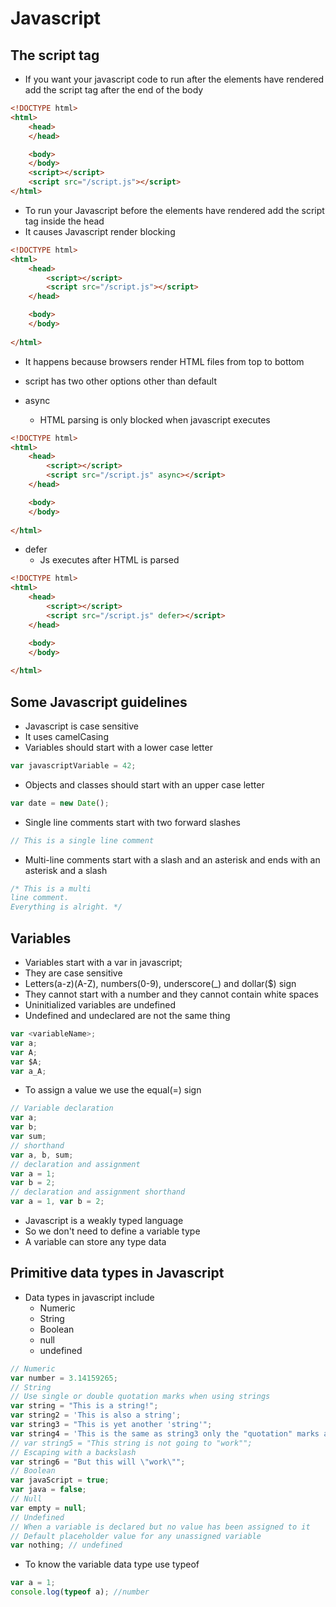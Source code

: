 # Javascript

## The script tag

* If you want your javascript code to run after the elements have rendered add the script tag after the end of the body

```html
<!DOCTYPE html>
<html>
    <head>
    </head>

    <body>
    </body>
    <script></script>
    <script src="/script.js"></script>
</html>
```
* To run your Javascript before the elements have rendered add the script tag inside the head
* It causes Javascript render blocking

```html
<!DOCTYPE html>
<html>
    <head>
        <script></script>
        <script src="/script.js"></script>
    </head>

    <body>
    </body>
    
</html>
```
* It happens because browsers render HTML files from top to bottom

* script has two other options other than default 
* async
    * HTML parsing is only blocked when javascript executes
    
```html
<!DOCTYPE html>
<html>
    <head>
        <script></script>
        <script src="/script.js" async></script>
    </head>

    <body>
    </body>
    
</html>
```
* defer
    * Js executes after HTML is parsed

```html
<!DOCTYPE html>
<html>
    <head>
        <script></script>
        <script src="/script.js" defer></script>
    </head>

    <body>
    </body>
    
</html>
```

## Some Javascript guidelines

* Javascript is case sensitive
* It uses camelCasing
* Variables should start with a lower case letter

```javascript
var javascriptVariable = 42;
```
* Objects and classes should start with an upper case letter

```javascript
var date = new Date();
```
* Single line comments start with two forward slashes

```javascript
// This is a single line comment
```
* Multi-line comments start with a slash and an asterisk and ends with an asterisk and a slash

```javascript 
/* This is a multi
line comment.
Everything is alright. */
```
## Variables

* Variables start with a var in javascript;
* They are case sensitive
* Letters(a-z)(A-Z), numbers(0-9), underscore(_) and dollar($) sign 
* They cannot start with a number and they cannot contain white spaces
* Uninitialized variables are undefined
* Undefined and undeclared are not the same thing

```javascript
var <variableName>;
var a;
var A;
var $A;
var a_A;
```
* To assign a value we use the equal(=) sign

```javascript
// Variable declaration
var a;
var b;
var sum;
// shorthand
var a, b, sum;
// declaration and assignment
var a = 1;
var b = 2;
// declaration and assignment shorthand
var a = 1, var b = 2;
```
* Javascript is a weakly typed language
* So we don't need to define a variable type
* A variable can store any type data

## Primitive data types in Javascript

* Data types in javascript include
    * Numeric
    * String
    * Boolean
    * null
    * undefined

```javascript
// Numeric 
var number = 3.14159265;
// String
// Use single or double quotation marks when using strings
var string = "This is a string!";
var string2 = 'This is also a string';
var string3 = "This is yet another 'string'";
var string4 = 'This is the same as string3 only the "quotation" marks are changed';
// var string5 = "This string is not going to "work"";
// Escaping with a backslash
var string6 = "But this will \"work\"";
// Boolean
var javaScript = true;
var java = false;
// Null
var empty = null;
// Undefined
// When a variable is declared but no value has been assigned to it
// Default placeholder value for any unassigned variable
var nothing; // undefined
```
* To know the variable data type use typeof

```javascript
var a = 1;
console.log(typeof a); //number
```


